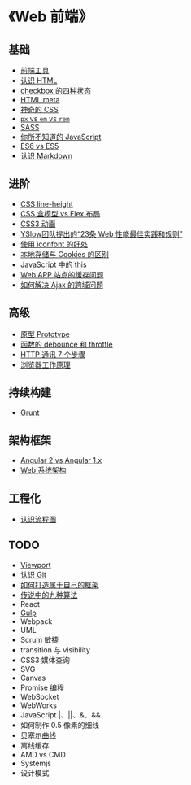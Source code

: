 # 《Web 前端》
## 基础
* [前端工具](share/front-tools.md)
* [认识 HTML](share/html.md)
* [checkbox 的四种状态](share/checkbox-state.md)
* [HTML meta](share/html-meta.md)
* [神奇的 CSS](share/amazing-css.md)
* [`px` vs `em` vs `rem`](share/px-em-rem.md)
* [SASS](share/sass.md)
* [你所不知道的 JavaScript](share/javascript.md)
* [ES6 vs ES5](share/es6vs5.md)
* [认识 Markdown](share/markdown.md)

## 进阶
* [CSS line-height](share/css-line-height.md)
* [CSS 盒模型 vs Flex 布局](share/cssboxmodel-vs-flexbox.md)
* [CSS3 动画](share/css3-animation.md)
* [YSlow团队提出的“23条 Web 性能最佳实践和规则”](share/yslow.md)
* [使用 iconfont 的好处](share/icon-font.md)
* [本地存储与 Cookies 的区别](share/storage-vs-cookies.md)
* [JavaScript 中的 this](share/javascript-this.md)
* [Web APP 站点的缓存问题](share/web-cache.md)
* [如何解决 Ajax 的跨域问题](share/cross-domain.md)

## 高级
* [原型 Prototype](share/js-prototype.md)
* [函数的 debounce 和 throttle](share/debounce-throttle.md)
* [HTTP 通讯 7 个步骤](share/http.md)
* [浏览器工作原理](share/browser-work.md)

## 持续构建
* [Grunt](share/grunt.md)

## 架构框架
* [Angular 2 vs Angular 1.x](share/angular2vs1.md)
* [Web 系统架构](share/web-architecture.md)

## 工程化
* [认识流程图](share/flow-chart.md)

## TODO
* [Viewport](share/html-meta-viewport.md)
* [认识 Git](share/git.md)
* [如何打造属于自己的框架](share/framework.md)
* [传说中的九种算法](share/algorithm.md)
* React
* [Gulp](share/gulp.md)
* Webpack
* UML
* Scrum 敏捷
* transition 与 visibility
* CSS3 媒体查询
* SVG
* Canvas
* Promise 编程
* WebSocket
* WebWorks
* JavaScript |、||、&、&&
* 如何制作 0.5 像素的细线
* [贝塞尔曲线](share/bezier.md)
* 离线缓存
* AMD vs CMD
* Systemjs
* 设计模式

